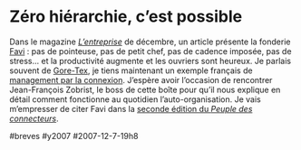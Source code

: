 # Zéro hiérarchie, c’est possible

Dans le magazine [*L’entreprise*](http://www.lentreprise.com/) de décembre, un article présente la fonderie [Favi](http://www.favi.com) : pas de pointeuse, pas de petit chef, pas de cadence imposée, pas de stress… et la productivité augmente et les ouvriers sont heureux. Je parlais souvent de [Gore-Tex](http://www.gore-tex.fr), je tiens maintenant un exemple français de [management par la connexion](../../2006/9/manager-par-la-connexion.md). J’espère avoir l’occasion de rencontrer Jean-François Zobrist, le boss de cette boîte pour qu’il nous explique en détail comment fonctionne au quotidien l’auto-organisation. Je vais m’empresser de citer Favi dans la [seconde édition du *Peuple des connecteurs*](../11/liberer-les-connecteurs.md).

#breves #y2007 #2007-12-7-19h8
